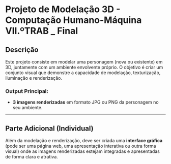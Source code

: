 # Projeto de Modelação 3D - Computação Humano-Máquina VII.ºTRAB _ Final

## Descrição

Este projeto consiste em modelar uma personagem (nova ou existente) em 3D, juntamente com um ambiente envolvente próprio. O objetivo é criar um conjunto visual que demonstre a capacidade de modelação, texturização, iluminação e renderização.

### Output Principal:
- **3 imagens renderizadas** em formato JPG ou PNG da personagem no seu ambiente.

---

## Parte Adicional (Individual)

Além da modelação e renderização, deve ser criada uma **interface gráfica** (pode ser uma página web, uma apresentação interativa ou outra forma visual) onde as imagens renderizadas estejam integradas e apresentadas de forma clara e atrativa.
